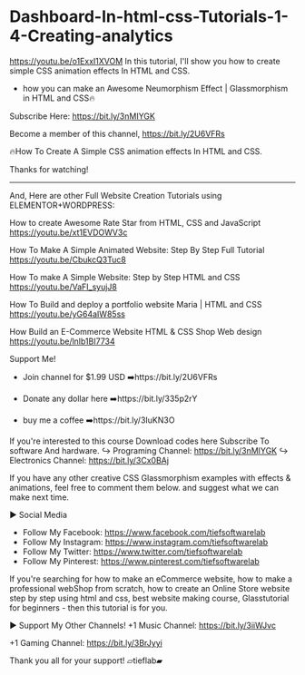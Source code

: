 # Dashboard-In-html-css-Tutorials-1-4-Creating-analytics
https://youtu.be/o1ExxI1XVOM
In this tutorial, I'll show you how to create simple CSS animation effects In HTML and CSS. 
- how you can make an Awesome Neumorphism Effect | Glassmorphism in HTML and CSS🔥

Subscribe Here: https://bit.ly/3nMIYGK

Become a member of this channel,
https://bit.ly/2U6VFRs


🔥How To Create A Simple CSS animation effects In HTML and CSS. 

Thanks for watching!

-----------------------------------------------------------------------------
And, Here are other Full Website Creation Tutorials using ELEMENTOR+WORDPRESS:

How to create Awesome Rate Star  from HTML, CSS and JavaScript
https://youtu.be/xt1EVDOWV3c

How To Make A Simple Animated Website: Step By Step Full Tutorial 
https://youtu.be/CbukcQ3Tuc8

How To make  A Simple Website:  Step by Step HTML and CSS 
https://youtu.be/VaFI_syujJ8

How To Build and deploy a portfolio website Maria | HTML and CSS
https://youtu.be/yG64aIW85ss

How  Build an E-Commerce Website  HTML & CSS Shop Web design 
https://youtu.be/lnlb1BI7734

Support Me!
+ Join channel for $1.99 USD 
➡️https://bit.ly/2U6VFRs

+ Donate  any dollar here
➡️https://bit.ly/335p2rY

+ buy me a coffee
➡️https://bit.ly/3IuKN3O

If you're interested to this course Download codes here
Subscribe To software And hardware.
↪︎  Programing Channel: 
https://bit.ly/3nMIYGK
↪︎ Electronics Channel: 
https://bit.ly/3Cx0BAj

If you have any other creative CSS Glassmorphism examples with effects & animations, feel free to comment them below. and suggest what we can make next time.

► Social Media
 - Follow My Facebook: 
  https://www.facebook.com/tiefsoftwarelab
-  Follow My Instagram: 
  https://www.instagram.com/tiefsoftwarelab
- Follow My Twitter: 
  https://www.twitter.com/tiefsoftwarelab
- Follow My Pinterest: 
https://www.pinterest.com/tiefsoftwarelab

If you're searching for how to make an eCommerce website, how to make a professional webShop from scratch, how to create an Online Store website step by step using html and css, best website making course, Glasstutorial for beginners - then this tutorial is for you.


► Support My Other Channels!
+1 Music Channel: 
https://bit.ly/3iiWJvc

+1 Gaming  Channel: 
https://bit.ly/3BrJyyi

Thank you all for your support!
 ▱tieflab▰
